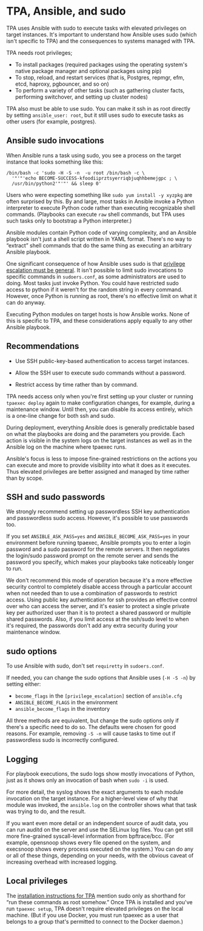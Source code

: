 # TPA, Ansible, and sudo

TPA uses Ansible with sudo to execute tasks with elevated privileges
on target instances. 
It's important to understand how Ansible uses sudo (which isn't specific to TPA) 
and the consequences to systems managed
with TPA.

TPA needs root privileges;

* To install packages (required packages using the operating system's
  native package manager and optional packages using pip)
* To stop, reload, and restart services (that is, Postgres, repmgr, efm, etcd,
  haproxy, pgbouncer, and so on)
* To perform a variety of other tasks (such as gathering cluster facts,
  performing switchover, and setting up cluster nodes)

TPA also must be able to use sudo. You can make it ssh in as root
directly by setting `ansible_user: root`, but it still uses sudo to
execute tasks as other users (for example, postgres).

## Ansible sudo invocations

When Ansible runs a task using sudo, you see a process on the
target instance that looks something like this:

```
/bin/bash -c 'sudo -H -S -n  -u root /bin/bash -c \
  '"'"'echo BECOME-SUCCESS-kfoodiiprztsyerriqbjuqhhbemejgpc ; \
  /usr/bin/python2'"'"' && sleep 0'
```

Users who were expecting something like `sudo yum install -y xyzpkg`
are often surprised by this. By and large, most tasks in Ansible
invoke a Python interpreter to execute Python code rather than
executing recognizable shell commands. (Playbooks can execute `raw`
shell commands, but TPA uses such tasks only to bootstrap a Python
interpreter.)

Ansible modules contain Python code of varying complexity, and an
Ansible playbook isn't just a shell script written in YAML format.
There's no way to “extract” shell commands that do the same thing
as executing an arbitrary Ansible playbook.

One significant consequence of how Ansible uses sudo is that [privilege
escalation must be general](https://docs.ansible.com/ansible/latest/playbook_guide/playbooks_privilege_escalation.html#privilege-escalation-must-be-general). It isn't possible
to limit sudo invocations to specific commands in `sudoers.conf`,
as some administrators are used to doing. Most tasks just invoke Python.
You could have restricted sudo access to python if it weren't
for the random string in every command. However, once Python is running as root,
there's no effective limit on what it can do anyway.

Executing Python modules on target hosts is how Ansible works.
None of this is specific to TPA, and these considerations
apply equally to any other Ansible playbook.

## Recommendations

* Use SSH public-key-based authentication to access target instances.

* Allow the SSH user to execute sudo commands without a password.

* Restrict access by time rather than by command.

TPA needs access only when you're first setting up your cluster or
running `tpaexec deploy` again to make configuration changes, for example,
during a maintenance window. Until then, you can disable its access
entirely, which is a one-line change for both ssh and sudo.

During deployment, everything Ansible does is generally predictable
based on what the playbooks are doing and the parameters you provide.
Each action is visible in the system logs on the target instances
as well as in the Ansible log on the machine where tpaexec runs.

Ansible's focus is less to impose fine-grained restrictions on the
actions you can execute and more to provide visibility into what it does
as it executes. Thus elevated privileges are better assigned and managed
by time rather than by scope.

## SSH and sudo passwords

We strongly recommend setting up passwordless SSH key authentication
and passwordless sudo access. However, it's possible to use passwords too.

If you set `ANSIBLE_ASK_PASS=yes` and `ANSIBLE_BECOME_ASK_PASS=yes`
in your environment before running tpaexec, Ansible prompts you to
enter a login password and a sudo password for the remote servers. It
then negotiates the login/sudo password prompt on the remote server
and sends the password you specify, which makes your playbooks take
noticeably longer to run.

We don't recommend this mode of operation because it's a more
effective security control to completely disable access through a
particular account when not needed than to use a combination of
passwords to restrict access. Using public key authentication for ssh
provides an effective control over who can access the server, and it's
easier to protect a single private key per authorized user than it is to
protect a shared password or multiple shared passwords. Also, if you
limit access at the ssh/sudo level to when it's required, the passwords
don't add any extra security during your maintenance window.

## sudo options

To use Ansible with sudo, don't set `requiretty` in `sudoers.conf`.

If needed, you can change the sudo options that Ansible uses
(`-H -S -n`) by setting either:
- `become_flags` in the `[privilege_escalation]` section of `ansible.cfg`
- `ANSIBLE_BECOME_FLAGS` in the environment
- `ansible_become_flags` in the inventory 

All three methods are equivalent, but change
the sudo options only if there's a specific need to do so. The defaults
were chosen for good reasons. For example, removing `-S -n` will cause
tasks to time out if passwordless sudo is incorrectly configured.

## Logging

For playbook executions, the sudo logs show mostly invocations of
Python, just as it shows only an invocation of bash when
`sudo -i` is used.

For more detail, the syslog shows the exact arguments to each module
invocation on the target instance. For a higher-level view of why that
module was invoked, the `ansible.log` on the controller shows what that
task was trying to do, and the result.

If you want even more detail or an independent source of audit data,
you can run auditd on the server and use the SELinux log files. You can
get still more fine-grained syscall-level information from bpftrace/bcc.
(For example, opensnoop shows every file opened on the system, and execsnoop
shows every process executed on the system.) You can do any or all of
these things, depending on your needs, with the obvious caveat of
increasing overhead with increased logging.

## Local privileges

The
[installation instructions for TPA](INSTALL.md)
mention sudo only as shorthand for “run these commands as root somehow.”
Once TPA is installed and you've run `tpaexec setup`, TPA
doesn't require elevated privileges on the local machine. (But
if you use Docker, you must run tpaexec as a user that belongs to a
group that's permitted to connect to the Docker daemon.)
